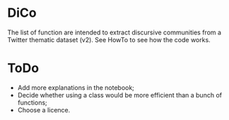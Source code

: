 # DiCo
The list of function are intended to extract discursive communities from a Twitter thematic dataset (v2).
See HowTo to see how the code works.

# ToDo
- Add more explanations in the notebook;
- Decide whether using a class would be more efficient than a bunch of functions;
- Choose a licence.
